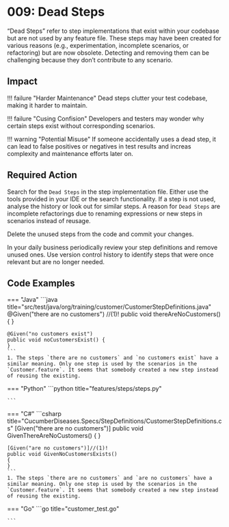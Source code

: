 # 009: Dead Steps

“Dead Steps” refer to step implementations that exist within your codebase but are not used by any feature file.
These steps may have been created for various reasons (e.g., experimentation, incomplete scenarios, or refactoring) but are now obsolete.
Detecting and removing them can be challenging because they don’t contribute to any scenario.

## Impact
!!! failure "Harder Maintenance"
    Dead steps clutter your test codebase, making it harder to maintain.

!!! failure "Cusing Confision" 
    Developers and testers may wonder why certain steps exist without corresponding scenarios.

!!! warning "Potential Misuse"
    If someone accidentally uses a dead step, it can lead to false positives or negatives in test results and increas complexity and maintenance efforts later on.

## Required Action
Search for the `Dead Steps` in the step implementation file. Either use the tools provided in your IDE or the search functionality. If a step is not used, analyse the history or look out for similar steps. A reason for `Dead Steps` are incomplete refactorings due to renaming expressions or new steps in scenarios instead of reusage. 

Delete the unused steps from the code and commit your changes. 

In your daily business periodically review your step definitions and remove unused ones. Use version control history to identify steps that were once relevant but are no longer needed.

## Code Examples
=== "Java"
    ```java title="src/test/java/org/training/customer/CustomerStepDefinitions.java"
    @Given("there are no customers") //(1)!
    public void thereAreNoCustomers() {
    }

    @Given("no customers exist")
    public void noCustomersExist() {
    }
    ```
    1. The steps `there are no customers` and `no customers exist` have a similar meaning. Only one step is used by the scenarios in the `Customer.feature`. It seems that somebody created a new step instead of reusing the existing.

=== "Python"
    ```python title="features/steps/steps.py"

    ```

=== "C#"
    ```csharp title="CucumberDiseases.Specs/StepDefinitions/CustomerStepDefinitions.cs"
    [Given("there are no customers")]
    public void GivenThereAreNoCustomers()
    {
    }

    [Given("are no customers")]//(1)!
    public void GivenNoCustomersExists()
    {
    }
    ```
    1. The steps `there are no customers` and `are no customers` have a similar meaning. Only one step is used by the scenarios in the `Customer.feature`. It seems that somebody created a new step instead of reusing the existing.
=== "Go"
    ```go title="customer_test.go"

    ```
